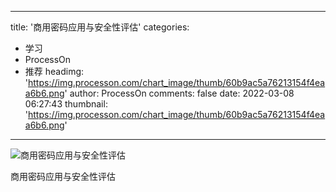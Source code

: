 
---
title: '商用密码应用与安全性评估'
categories: 
 - 学习
 - ProcessOn
 - 推荐
headimg: 'https://img.processon.com/chart_image/thumb/60b9ac5a76213154f4eaa6b6.png'
author: ProcessOn
comments: false
date: 2022-03-08 06:27:43
thumbnail: 'https://img.processon.com/chart_image/thumb/60b9ac5a76213154f4eaa6b6.png'
---

<div>   
<img class="thumb" alt="商用密码应用与安全性评估" src="https://img.processon.com/chart_image/thumb/60b9ac5a76213154f4eaa6b6.png" referrerpolicy="no-referrer">
<p>商用密码应用与安全性评估</p>  
</div>
            